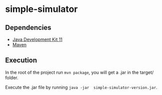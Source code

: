 # simple-simulator

## Dependencies
* [Java Development Kit 11](https://www.oracle.com/java/technologies/javase-jdk11-downloads.html)
* [Maven](https://maven.apache.org/download.cgi)

## Execution
In the root of the project run ` mvn package `, you will get a .jar in the target/ folder.

Execute the .jar file by running ` java -jar  simple-simulator-version.jar `.